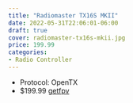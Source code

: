 ```yaml
---
title: "Radiomaster TX16S MKII"
date: 2022-05-31T22:06:01-06:00
draft: true
cover: radiomaster-tx16s-mkii.jpg
price: 199.99
categories:
- Radio Controller
---
```


- Protocol: OpenTX
- $199.99 [getfpv](https://www.getfpv.com/radios/radio-controllers/radiomaster-tx16s-mkii-2-4ghz-16ch-radio-transmitter-multi-protocol-w-hall-gimbals-v4-0.html)

